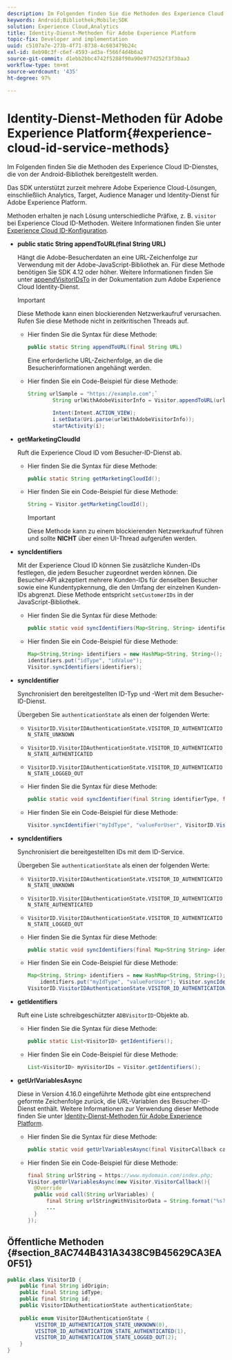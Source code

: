 ```yaml
---
description: Im Folgenden finden Sie die Methoden des Experience Cloud ID-Dienstes, die von der Android-Bibliothek bereitgestellt werden.
keywords: Android;Bibliothek;Mobile;SDK
solution: Experience Cloud,Analytics
title: Identity-Dienst-Methoden für Adobe Experience Platform
topic-fix: Developer and implementation
uuid: c5107a7e-273b-4f71-8738-4c603479b24c
exl-id: 8eb98c3f-c6ef-4593-ad3a-f566f4d4b6a2
source-git-commit: d1ebb2bbc4742f5288f90a90e977d252f3f30aa3
workflow-type: tm+mt
source-wordcount: '435'
ht-degree: 97%

---
```


# Identity-Dienst-Methoden für Adobe Experience Platform{#experience-cloud-id-service-methods}

Im Folgenden finden Sie die Methoden des Experience Cloud ID-Dienstes, die von der Android-Bibliothek bereitgestellt werden.

Das SDK unterstützt zurzeit mehrere Adobe Experience Cloud-Lösungen, einschließlich Analytics, Target, Audience Manager und Identity-Dienst für Adobe Experience Platform.

Methoden erhalten je nach Lösung unterschiedliche Präfixe, z. B. `visitor` bei Experience Cloud ID-Methoden. Weitere Informationen finden Sie unter [Experience Cloud ID-Konfiguration](/help/android/c-marketing-cloud/mcvid.md).

* **public static String appendToURL(final String URL)**

   Hängt die Adobe-Besucherdaten an eine URL-Zeichenfolge zur Verwendung mit der Adobe-JavaScript-Bibliothek an. Für diese Methode benötigen Sie SDK 4.12 oder höher. Weitere Informationen finden Sie unter [appendVisitorIDsTo](https://experienceleague.adobe.com/docs/id-service/using/id-service-api/methods/appendvisitorid.html?lang=de) in der Dokumentation zum Adobe Experience Cloud Identity-Dienst.

   >[!IMPORTANT]
   >
   >Diese Methode kann einen blockierenden Netzwerkaufruf verursachen. Rufen Sie diese Methode nicht in zeitkritischen Threads auf.

   * Hier finden Sie die Syntax für diese Methode:

      ```java
      public static String appendToURL(final String URL) 
      ```

      Eine erforderliche URL-Zeichenfolge, an die die Besucherinformationen angehängt werden.

   * Hier finden Sie ein Code-Beispiel für diese Methode:

      ```java
      String urlSample = "https://example.com";`
              String urlWithAdobeVisitorInfo = Visitor.appendToURL(urlSample);
      
              Intent(Intent.ACTION_VIEW);
              i.setData(Uri.parse(urlWithAdobeVisitorInfo));
              startActivity(i);
      ```

* **getMarketingCloudId**

   Ruft die Experience Cloud ID vom Besucher-ID-Dienst ab.

   * Hier finden Sie die Syntax für diese Methode:

      ```java
      public static String getMarketingCloudId(); 
      ```

   * Hier finden Sie ein Code-Beispiel für diese Methode:

      ```java
      String = Visitor.getMarketingCloudId();
      ```

      >[!IMPORTANT]
      >
      >Diese Methode kann zu einem blockierenden Netzwerkaufruf führen und sollte **NICHT** über einen UI-Thread aufgerufen werden.

* **syncIdentifiers**

   Mit der Experience Cloud ID können Sie zusätzliche Kunden-IDs festlegen, die jedem Besucher zugeordnet werden können. Die Besucher-API akzeptiert mehrere Kunden-IDs für denselben Besucher sowie eine Kundentypkennung, die den Umfang der einzelnen Kunden-IDs abgrenzt. Diese Methode entspricht `setCustomerIDs` in der JavaScript-Bibliothek.

   * Hier finden Sie die Syntax für diese Methode:

      ```java
      public static void syncIdentifiers(Map<String, String> identifiers); 
      ```

   * Hier finden Sie ein Code-Beispiel für diese Methode:

      ```java
      Map<String,String> identifiers = new HashMap<String, String>();
      identifiers.put("idType", "idValue");
      Visitor.syncIdentifiers(identifiers);
      ```

* **syncIdentifier**

   Synchronisiert den bereitgestellten ID-Typ und -Wert mit dem Besucher-ID-Dienst.

   Übergeben Sie `authenticationState` als einen der folgenden Werte:

   * `VisitorID.VisitorIDAuthenticationState.VISITOR_ID_AUTHENTICATION_STATE_UNKNOWN`
   * `VisitorID.VisitorIDAuthenticationState.VISITOR_ID_AUTHENTICATION_STATE_AUTHENTICATED`
   * `VisitorID.VisitorIDAuthenticationState.VISITOR_ID_AUTHENTICATION_STATE_LOGGED_OUT`

   * Hier finden Sie die Syntax für diese Methode:

      ```java
      public static void syncIdentifier(final String identifierType, final String identifier, final VisitorID.VisitorIDAuthenticationState authenticationState);
      ```

   * Hier finden Sie ein Code-Beispiel für diese Methode:

      ```java
      Visitor.syncIdentifier("myIdType", "valueForUser", VisitorID.VisitorIDAuthenticationState.VISITOR_ID_AUTHENTICATION_STATE_LOGGED_OUT);
      ```

* **syncIdentifiers**

   Synchronisiert die bereitgestellten IDs mit dem ID-Service.

   Übergeben Sie `authenticationState` als einen der folgenden Werte:
   * `VisitorID.VisitorIDAuthenticationState.VISITOR_ID_AUTHENTICATION_STATE_UNKNOWN`
   * `VisitorID.VisitorIDAuthenticationState.VISITOR_ID_AUTHENTICATION_STATE_AUTHENTICATED`
   * `VisitorID.VisitorIDAuthenticationState.VISITOR_ID_AUTHENTICATION_STATE_LOGGED_OUT`

   * Hier finden Sie die Syntax für diese Methode:

      ```java
      public static void syncIdentifiers(final Map<String String> identifiers, final VisitorID.VisitorIDAuthenticationState authenticationState);
      ```

   * Hier finden Sie ein Code-Beispiel für diese Methode:

      ```java
      Map<String, String> identifiers = new HashMap<String, String>();
          identifiers.put("myIdType", "valueForUser"); Visitor.syncIdentifiers(identifiers,
      VisitorID.VisitorIDAuthenticationState.VISITOR_ID_AUTHENTICATION_STATE_AUTHENTICATED); 
      ```

* **getIdentifiers**

   Ruft eine Liste schreibgeschützter `ADBVisitorID`-Objekte ab.

   * Hier finden Sie die Syntax für diese Methode:

      ```java
      public static List<VisitorID> getIdentifiers(); 
      ```

   * Hier finden Sie ein Code-Beispiel für diese Methode:

      ```java
      List<VisitorID> myVisitorIDs = Visitor.getIdentifiers(); 
      ```

* **getUrlVariablesAsync**

   Diese in Version 4.16.0 eingeführte Methode gibt eine entsprechend geformte Zeichenfolge zurück, die URL-Variablen des Besucher-ID-Dienst enthält. Weitere Informationen zur Verwendung dieser Methode finden Sie unter [Identity-Dienst-Methoden für Adobe Experience Platform](/help/android/reference/hybrid-app.md).

   * Hier finden Sie die Syntax für diese Methode:

      ```java
      public static void getUrlVariablesAsync(final VisitorCallback callback);
      ```

   * Hier finden Sie ein Code-Beispiel für diese Methode:

      ```java
      final String urlString = https://www.mydomain.com/index.php; 
      Visitor.getUrlVariablesAsync(new Visitor.VisitorCallback(){ 
        @Override 
        public void call(String urlVariables) { 
            final String urlStringWithVisitorData = String.format("%s?%s", urlString, urlVariables); 
            ...
        } 
      });
      ```

## Öffentliche Methoden {#section_8AC744B431A3438C9B45629CA3EA0F51}

```java
public class VisitorID { 
    public final String idOrigin; 
    public final String idType; 
    public final String id; 
    public VisitorIDAuthenticationState authenticationState; 
 
    public enum VisitorIDAuthenticationState { 
         VISITOR_ID_AUTHENTICATION_STATE_UNKNOWN(0), 
         VISITOR_ID_AUTHENTICATION_STATE_AUTHENTICATED(1), 
         VISITOR_ID_AUTHENTICATION_STATE_LOGGED_OUT(2); 
    } 
}
```
